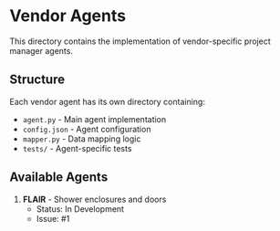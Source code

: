 # Vendor Agents

This directory contains the implementation of vendor-specific project manager agents.

## Structure

Each vendor agent has its own directory containing:
- `agent.py` - Main agent implementation
- `config.json` - Agent configuration
- `mapper.py` - Data mapping logic
- `tests/` - Agent-specific tests

## Available Agents

1. **FLAIR** - Shower enclosures and doors
   - Status: In Development
   - Issue: #1
